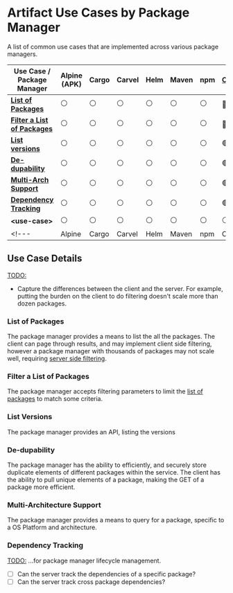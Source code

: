 # Artifact Use Cases by Package Manager

A list of common use cases that are implemented across various package managers.

<!---                                                         | Alpine         | Cargo          | Carvel         | Helm           | Maven          | npm            | OCI            | PyP            | rpm            | --->
| Use Case /<BR>Package Manager                               | Alpine </BR>(APK) | Cargo | Carvel | Helm | Maven | npm | [OCI](./pkgmgr/oci.md) | [PyPi](./pkgmgr/pypi.md) | rpm |
| - | - | - | - | - | - | - | - | - | - |
| **[List of Packages](#list-of-packages)**                   | :white_circle: | :white_circle: | :white_circle: | :white_circle: | :white_circle: | :white_circle: |  :red_circle:* | :white_circle: | :white_circle: |
| **[Filter a List of Packages](#filter-a-list-of-packages)** | :white_circle: | :white_circle: | :white_circle: | :white_circle: | :white_circle: | :white_circle: |  :red_circle:  | :white_circle: | :white_circle: |
| **[List versions](#list-versions)**                         | :white_circle: | :white_circle: | :white_circle: | :white_circle: | :white_circle: | :white_circle: | :green_circle:*| :white_circle: | :white_circle: |
| **[De-dupability](#de-dupability)**                         | :white_circle: | :white_circle: | :white_circle: | :white_circle: | :white_circle: | :white_circle: | :green_circle: | :white_circle: | :white_circle: |
| **[Multi-Arch Support](#multi-architecture-support)**       | :white_circle: | :white_circle: | :white_circle: | :white_circle: | :white_circle: | :white_circle: | :green_circle: | :white_circle: | :white_circle: |
| **[Dependency Tracking](#dependency-tracking)**             | :white_circle: | :white_circle: | :white_circle: | :white_circle: | :white_circle: | :white_circle: | :green_circle: | :white_circle: | :white_circle: |
| **\<use-case\>**                                            | :white_circle: | :white_circle: | :white_circle: | :white_circle: | :white_circle: | :white_circle: | :white_circle: | :white_circle: | :white_circle: |
<!---                                                         | Alpine         | Cargo          | Carvel         | Helm           | Maven          | npm            | OCI            | PyP            | rpm            | --->

## Use Case Details

<TODO:>
- Capture the differences between the client and the server. For example, putting the burden on the client to do filtering doesn't scale more than dozen packages. 

### List of Packages

The package manager provides a means to list the all the packages. The client can page through results, and may implement client side filtering, however a package manager with thousands of packages may not scale well, requiring [server side filtering](#filter-a-list-of-packages).

### Filter a List of Packages

The package manager accepts filtering parameters to limit the [list of packages](#list-of-packages) to match some criteria.

### List Versions

The package manager provides an API, listing the versions

### De-dupability

The package manager has the ability to efficiently, and securely store duplicate elements of different packages within the service. The client has the ability to pull unique elements of a package, making the GET of a package more efficient.

### Multi-Architecture Support

The package manager provides a means to query for a package, specific to a OS Platform and architecture.

### Dependency Tracking

<TODO:>
...for package manager lifecycle management. 
- [ ] Can the server track the dependencies of a specific package?
- [ ] Can the server track cross package dependencies?
